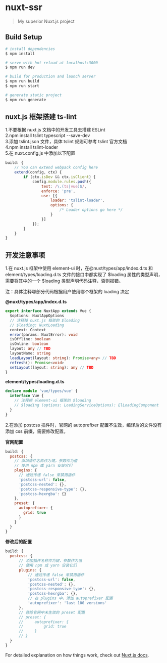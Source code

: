 # nuxt-ssr

> My superior Nuxt.js project

## Build Setup

```bash
# install dependencies
$ npm install

# serve with hot reload at localhost:3000
$ npm run dev

# build for production and launch server
$ npm run build
$ npm run start

# generate static project
$ npm run generate
```

## nuxt.js 框架搭建 ts-lint
1.不要根据 nuxt.js 文档中的开发工具去搭建 ESLint  
2.npm install tslint typescript --save-dev  
3.添加 tslint.json 文件，具体 tslint 规则可参考 tslint 官方文档  
4.npm install tslint-loader  
5.在 nuxt.config.js 中添加以下配置
```javascript
build: {
    // You can extend webpack config here
    extend(config, ctx) {
        if (ctx.isDev && ctx.isClient) {
            config.module.rules.push({
                test: /\.(ts|vue)$/,
                enforce: 'pre',
                use: [{
                    loader: 'tslint-loader',
                    options: {
                        /* Loader options go here */ 
                    }
                }]
            });
        }
    }
}
```

## 开发注意事项
1.在 nuxt.js 框架中使用 element-ui 时，在@nuxt/types/app/index.d.ts 和 element/types/loading.d.ts 文件的接口中都实现了 $loading 属性的类型声明，需要将其中的一个 $loading 类型声明代码注释，否则报错。  

注：具体注释哪部分代码根据用户使用哪个框架的 loading 决定

**@nuxt/types/app/index.d.ts**
```typescript
export interface NuxtApp extends Vue {
  $options: NuxtAppOptions
  // 注释掉 nuxt.js 框架的 $loading
  // $loading: NuxtLoading 
  context: Context
  error(params: NuxtError): void
  isOffline: boolean
  isOnline: boolean
  layout: any // TBD
  layoutName: string
  loadLayout(layout: string): Promise<any> // TBD
  refresh(): Promise<void>
  setLayout(layout: string): any // TBD
}
```
**element/types/loading.d.ts**
```typescript
declare module 'vue/types/vue' {
  interface Vue {
    // 注释掉 element-ui 框架的 $loading
    // $loading (options: LoadingServiceOptions): ElLoadingComponent 
  }
}
```

2.在添加 postcss 插件时，官网的 autoprefixer 配置不生效，编译后的文件没有添加 css 前缀，需要修改配置。

**官网配置**
```javascript
build: {
  postcss: {
    // 添加插件名称作为键，参数作为值
    // 使用 npm 或 yarn 安装它们
    plugins: {
      // 通过传递 false 来禁用插件
      'postcss-url': false,
      'postcss-nested': {},
      'postcss-responsive-type': {},
      'postcss-hexrgba': {}
    },
    preset: {
      autoprefixer: {
        grid: true
      }
    }
  }
}
```

**修改后的配置**
```javascript
build: {
  postcss: {
      // 添加插件名称作为键，参数作为值
      // 使用 npm 或 yarn 安装它们
      plugins: {
          // 通过传递 false 来禁用插件
          'postcss-url': false,
          'postcss-nested': {},
          'postcss-responsive-type': {},
          'postcss-hexrgba': {},
          // 在 plugins 中，添加 autoprefixer 配置
          'autoprefixer': 'last 100 versions'
      },
      // 移除官网中未生效的 preset 配置
      // preset: {
      //     autoprefixer: {
      //         grid: true
      //     }
      // }
  }
}
```

For detailed explanation on how things work, check out [Nuxt.js docs](https://nuxtjs.org).
